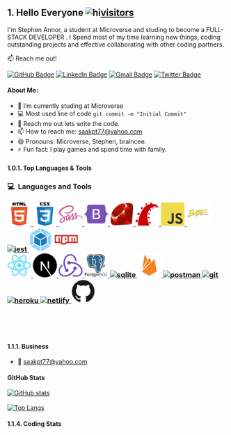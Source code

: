 ## 1. Hello Everyone <img src="https://user-images.githubusercontent.com/1303154/88677602-1635ba80-d120-11ea-84d8-d263ba5fc3c0.gif" width="28px" alt="hi">[visitors](https://visitor-badge.glitch.me/badge?page_id=braincee.braincee)

I'm Stephen Annor, a student at Microverse and studing to become a FULL-STACK DEVELOPER . I Spend most of my time learning new things, coding outstanding projects and effective collaborating with other coding partners.


:mailbox: Reach me out!

[![GitHub Badge](https://img.shields.io/badge/-braincee-white?logo=GitHub&logoColor=181717&style=plastic)](https://github.com/braincee)
[![LinkedIn Badge](https://img.shields.io/badge/-stephen-white?logo=LinkedIn&logoColor=0A66C2&style=plastic)](https://www.linkedin.com/in/kwesi-appiah-1387801a1/)
[![Gmail Badge](https://img.shields.io/badge/-saakpt77@yahoo.com-white?logo=Gmail&logoColor=EA4335&style=plastic)](mailto:saakpt77@yahoo.com)
[![Twitter Badge](https://img.shields.io/badge/-@annor0543-1ca0f1?style=flat&labelColor=1ca0f1&logo=twitter&logoColor=white&link=https://twitter.com/annor0543)](https://twitter.com/annor0543)


<!-- About Me -->

#### About Me:

- 🔭 I’m currently studing at Microverse
- :computer: Most used line of code `git commit -m "Initial Commit"`
- 🤔 Reach me out lets write the code.
- 📫 How to reach me: saakpt77@yahoo.com
- 😄 Pronouns: Microverse, Stephen, braincee.
- ⚡ Fun fact: I play games and spend time with family.

#### 1.0.1. Top Languages & Tools

<!-- TODO: Make technologies links takes you to repositories -->
<h3>
  <b>💻&nbsp; Languages and Tools</b><br/><br/>
  <a href="https://www.w3.org/html/" target="_blank">
    <img src="https://raw.githubusercontent.com/devicons/devicon/master/icons/html5/html5-original-wordmark.svg" alt="html5" width="55" height="55"/>
  </a>
  <a href="https://www.w3schools.com/css/" target="_blank">
    <img src="https://raw.githubusercontent.com/devicons/devicon/master/icons/css3/css3-original-wordmark.svg" alt="css3" width="55" height="55"/>
  </a>
  <a href="https://sass-lang.com" target="_blank">
    <img src="https://raw.githubusercontent.com/devicons/devicon/master/icons/sass/sass-original.svg" alt="sass" width="55" height="55"/>
  </a>
  <a href="https://getbootstrap.com/" target="_blank">
    <img src="https://raw.githubusercontent.com/devicons/devicon/master/icons/bootstrap/bootstrap-plain.svg" alt="bootstrap" width="55" height="55"/>
  </a>
  <a href="https://www.ruby-lang.org/en/" target="_blank">
    <img src="https://raw.githubusercontent.com/devicons/devicon/master/icons/ruby/ruby-original.svg" alt="ruby" width="55" height="55"/>
  </a>
  <a href="https://rubyonrails.org" target="_blank">
    <img src="https://raw.githubusercontent.com/devicons/devicon/master/icons/rails/rails-plain.svg" alt="rails" width="55" height="55"/>
  </a>
  <a href="https://developer.mozilla.org/en-US/docs/Web/JavaScript" target="_blank">
    <img src="https://raw.githubusercontent.com/devicons/devicon/master/icons/javascript/javascript-original.svg" alt="javascript" width="55" height="55"/>
  </a>
  <a href="https://babeljs.io/" target="_blank">
    <img src="https://raw.githubusercontent.com/github/explore/80688e429a7d4ef2fca1e82350fe8e3517d3494d/topics/babel/babel.png" alt="babel" width="55" height="55"/>
  </a>
  <a href="https://jestjs.io" target="_blank">
    <img src="https://www.vectorlogo.zone/logos/jestjsio/jestjsio-icon.svg" alt="jest" width="55" height="55"/>
  </a>
  <a href="https://webpack.js.org" target="_blank">
    <img src="https://raw.githubusercontent.com/devicons/devicon/d00d0969292a6569d45b06d3f350f463a0107b0d/icons/webpack/webpack-original.svg" alt="webpack" width="55" height="55"/></a>
  <a href="https://www.npmjs.com/" target="_blank">
    <img src="https://raw.githubusercontent.com/devicons/devicon/master/icons/npm/npm-original-wordmark.svg" alt="npm" width="55" height="55"/>
  </a>
   <br>
   <a href="https://reactjs.org/" target="_blank">
    <img src="https://raw.githubusercontent.com/devicons/devicon/master/icons/react/react-original.svg" alt="react" width="55" height="55"/>
  </a>
  <a href="https://nextjs.org/" target="_blank">
    <img src="https://raw.githubusercontent.com/devicons/devicon/master/icons/nextjs/nextjs-original.svg" alt="react" width="55" height="55"/>
  </a>
  <a href="https://redux.js.org/" target="_blank">
    <img src="https://raw.githubusercontent.com/devicons/devicon/master/icons/redux/redux-original.svg" alt="redux" width="55" height="55"/>
  </a>
  <a href="https://www.postgresql.org" target="_blank">
    <img src="https://raw.githubusercontent.com/devicons/devicon/master/icons/postgresql/postgresql-original-wordmark.svg" alt="postgresql" width="55" height="55"/>
  </a>
  <a href="https://www.sqlite.org/" target="_blank">
    <img src="https://www.vectorlogo.zone/logos/sqlite/sqlite-icon.svg" alt="sqlite" width="55" height="55"/>
  </a>
  <a href="https://firebase.google.com/" target="_blank">
    <img src="https://raw.githubusercontent.com/devicons/devicon/master/icons/firebase/firebase-plain.svg" alt="aws" width="55" height="55"/>
  </a>
  <a href="https://postman.com" target="_blank">
    <img src="https://www.vectorlogo.zone/logos/getpostman/getpostman-icon.svg" alt="postman" width="55" height="55"/>
  </a>
  <a href="https://git-scm.com/" target="_blank">
    <img src="https://www.vectorlogo.zone/logos/git-scm/git-scm-icon.svg" alt="git" width="55" height="55"/>
  </a>
  <a href="https://heroku.com" target="_blank">
    <img src="https://www.vectorlogo.zone/logos/heroku/heroku-icon.svg" alt="heroku" width="55" height="55"/>
  </a>
  <a href="https://www.netlify.com" target="_blank">
    <img src="https://www.vectorlogo.zone/logos/netlify/netlify-icon.svg" alt="netlify" width="55" height="55"/>
  </a>
  <a href="https://github.com" target="_blank">
    <img src="https://raw.githubusercontent.com/devicons/devicon/master/icons/github/github-original.svg" alt="github" width="55" height="55"/>
  </a>
</h3><br>

<br />
<br />

#### 1.1.1. Business
- :email: saakpt77@yahoo.com

#### GitHub Stats

[![GitHub stats](https://github-readme-stats.vercel.app/api?username=braincee&theme=dracula&show_icon=true)](https://github.com/braincee/github-readme-stats)<br><br>
[![Top Langs](https://github-readme-stats.vercel.app/api/top-langs/?username=braincee&theme=dracula)](https://github.com/braincee/github-readme-stats)


#### 1.1.4. Coding Stats

<!--START_SECTION:waka-->
<!--END_SECTION:waka-->



